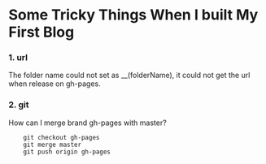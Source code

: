 # Some Tricky Things When I built My First Blog

### 1. url
The folder name could not set as __(folderName), it could not get the url when release on gh-pages. 


### 2. git
How can I merge brand gh-pages with master?

```
    git checkout gh-pages  
    git merge master  
    git push origin gh-pages  
```
